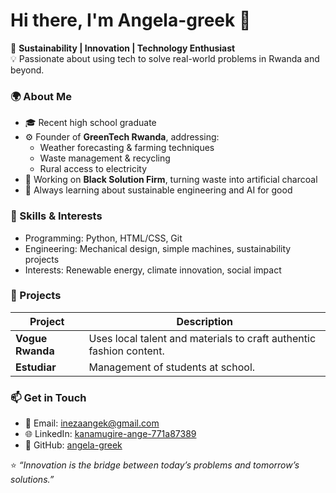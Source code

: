 # Hi there, I'm Angela-greek 👋

🌱 **Sustainability | Innovation | Technology Enthusiast**  
💡 Passionate about using tech to solve real-world problems in Rwanda and beyond.



### 🌍 About Me
- 🎓 Recent high school graduate  
- ⚙️ Founder of **GreenTech Rwanda**, addressing:
  - Weather forecasting & farming techniques  
  - Waste management & recycling  
  - Rural access to electricity  
- 💚 Working on **Black Solution Firm**, turning waste into artificial charcoal  
- 🧠 Always learning about sustainable engineering and AI for good



### 🔧 Skills & Interests
- Programming: Python, HTML/CSS, Git  
- Engineering: Mechanical design, simple machines, sustainability projects  
- Interests: Renewable energy, climate innovation, social impact



### 🚀 Projects
| Project | Description |
|----------|-------------|
| **Vogue Rwanda** | Uses local talent and materials to craft authentic fashion content. |
| **Estudiar** | Management of students at school. |



### 📫 Get in Touch
- 💌 Email: [inezaangek@gmail.com](mailto:inezaangek@gmail.com)  
- 🌐 LinkedIn: [kanamugire-ange-771a87389](https://www.linkedin.com/in/kanamugire-ange-771a87389)  
- 🧭 GitHub: [angela-greek](https://github.com/angela-greek)



⭐ *“Innovation is the bridge between today’s problems and tomorrow’s solutions.”*
